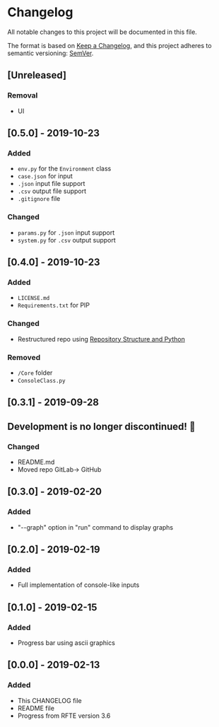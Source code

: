 # Changelog
All notable changes to this project will be documented in this file.

The format is based on [Keep a Changelog](https://keepachangelog.com/en/1.0.0/),
and this project adheres to semantic versioning: [SemVer](https://semver.org/).

## [Unreleased]
### Removal
- UI

## [0.5.0] - 2019-10-23
### Added
- `env.py` for the `Environment` class
- `case.json` for input
- `.json` input file support
- `.csv` output file support
- `.gitignore` file

### Changed
- `params.py` for `.json` input support
- `system.py` for `.csv` output support

## [0.4.0] - 2019-10-23
### Added
- `LICENSE.md`
- `Requirements.txt` for PIP

### Changed
- Restructured repo using [Repository Structure and Python](https://www.kennethreitz.org/essays/repository-structure-and-python)

### Removed
- `/Core` folder
- `ConsoleClass.py`

## [0.3.1] - 2019-09-28
## Development is no longer discontinued! :tada:
### Changed
- README.md
- Moved repo GitLab→ GitHub

## [0.3.0] - 2019-02-20
### Added
- "--graph" option in "run" command to display graphs

## [0.2.0] - 2019-02-19
### Added
- Full implementation of console-like inputs

## [0.1.0] - 2019-02-15
### Added
- Progress bar using ascii graphics


## [0.0.0] - 2019-02-13
### Added
- This CHANGELOG file
- README file
- Progress from RFTE version 3.6
